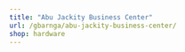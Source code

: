 ```yaml
---
title: "Abu Jackity Business Center"
url: /gbarnga/abu-jackity-business-center/
shop: hardware
---
```

